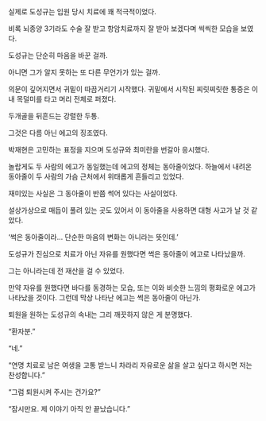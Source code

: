 실제로 도성규는 입원 당시 치료에 꽤 적극적이었다.

비록 뇌종양 3기라도 수술 잘 받고 항암치료까지 잘 받아 보겠다며 씩씩한 모습을 보였다.

도성규는 단순히 마음을 바꾼 걸까.

아니면 그가 알지 못하는 또 다른 무언가가 있는 걸까.

의문이 깊어지면서 귀밑이 따끔거리기 시작했다. 귀밑에서 시작된 찌릿찌릿한 통증은 이내 목덜미를 타고 머리 전체로 퍼졌다.

두개골을 뒤흔드는 강렬한 두통.

그것은 다름 아닌 에고의 징조였다.

박재현은 고민하는 표정을 지으며 도성규와 최미란을 번갈아 응시했다.

놀랍게도 두 사람의 에고가 동일했는데 에고의 정체는 동아줄이었다. 하늘에서 내려온 동아줄이 두 사람의 가슴 근처에서 위태롭게 흔들리고 있었다.

재미있는 사실은 그 동아줄이 반쯤 썩어 있다는 사실이었다.

설상가상으로 매듭이 풀려 있는 곳도 있어서 이 동아줄을 사용하면 대형 사고가 날 것 같았다.

‘썩은 동아줄이라… 단순한 마음의 변화는 아니라는 뜻인데.’

도성규가 진심으로 치료가 아닌 자유를 원했다면 썩은 동아줄이 에고로 나타났을까.

그는 아니라는데 전 재산을 걸 수 있었다.

만약 자유를 원했다면 바다를 동경하는 모습, 또는 이와 비슷한 느낌의 평화로운 에고가 나타났을 것이다. 그런데 막상 나타난 에고는 썩은 동아줄이 아닌가.

퇴원을 원하는 도성규의 속내는 그리 깨끗하지 않은 게 분명했다.

“환자분.”

“네.”

“연명 치료로 남은 여생을 고통 받느니 차라리 자유로운 삶을 살고 싶다고 하시면 저는 찬성합니다.”

“그럼 퇴원시켜 주시는 건가요?”

“잠시만요. 제 이야기 아직 안 끝났습니다.”